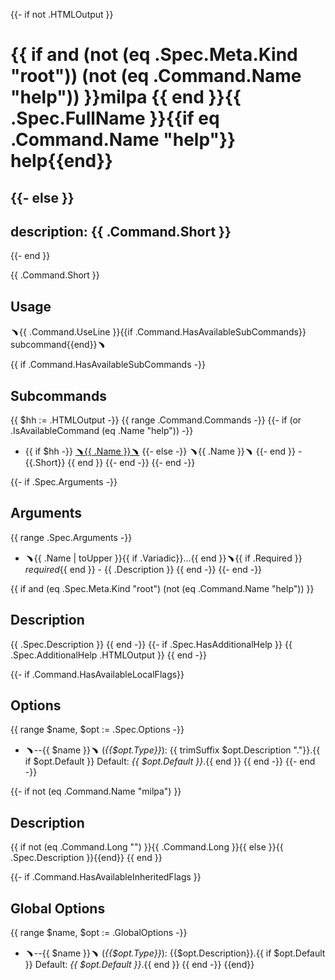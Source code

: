 {{- if not .HTMLOutput }}
# {{ if and (not (eq .Spec.Meta.Kind "root")) (not (eq .Command.Name "help")) }}milpa {{ end }}{{ .Spec.FullName }}{{if eq .Command.Name "help"}} help{{end}}
{{- else }}
---
description: {{ .Command.Short }}
---
{{- end }}

{{ .Command.Short }}

## Usage

  ﹅{{ .Command.UseLine }}{{if .Command.HasAvailableSubCommands}} subcommand{{end}}﹅

{{ if .Command.HasAvailableSubCommands -}}
## Subcommands

{{ $hh := .HTMLOutput -}}
{{ range .Command.Commands -}}
{{- if (or .IsAvailableCommand (eq .Name "help")) -}}
- {{ if $hh -}}
[﹅{{ .Name }}﹅]({{.Name}})
{{- else -}}
﹅{{ .Name }}﹅
{{- end }} - {{.Short}}
{{ end }}
{{- end -}}
{{- end -}}

{{- if .Spec.Arguments -}}
## Arguments

{{ range .Spec.Arguments -}}

- ﹅{{ .Name | toUpper }}{{ if .Variadic}}...{{ end }}﹅{{ if .Required }} _required_{{ end }} - {{ .Description }}
{{ end -}}
{{- end -}}


{{ if and (eq .Spec.Meta.Kind "root") (not (eq .Command.Name "help")) }}
## Description

{{ .Spec.Description }}
{{ end -}}
{{- if .Spec.HasAdditionalHelp }}
{{ .Spec.AdditionalHelp .HTMLOutput }}
{{ end -}}


{{- if .Command.HasAvailableLocalFlags}}
## Options

{{ range $name, $opt := .Spec.Options -}}
- ﹅--{{ $name }}﹅ (_{{$opt.Type}}_): {{ trimSuffix $opt.Description "."}}.{{ if $opt.Default }} Default: _{{ $opt.Default }}_.{{ end }}
{{ end -}}
{{- end -}}

{{- if not (eq .Command.Name "milpa") }}
## Description

{{ if not (eq .Command.Long "") }}{{ .Command.Long }}{{ else }}{{ .Spec.Description }}{{end}}
{{ end }}

{{- if .Command.HasAvailableInheritedFlags }}
## Global Options

{{ range $name, $opt := .GlobalOptions -}}
- ﹅--{{ $name }}﹅ (_{{$opt.Type}}_): {{$opt.Description}}.{{ if $opt.Default }} Default: _{{ $opt.Default }}_.{{ end }}
{{ end -}}
{{end}}
